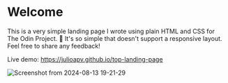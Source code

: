 # Welcome

This is a very simple landing page I wrote using plain HTML and CSS for The Odin Project. 🙂
It's so simple that doesn't support a responsive layout. 
Feel free to share any feedback!

Live demo: https://julioapv.github.io/top-landing-page

![Screenshot from 2024-08-13 19-21-29](https://github.com/user-attachments/assets/fcb2e30c-6784-4b5e-8857-253a7ae31789)
